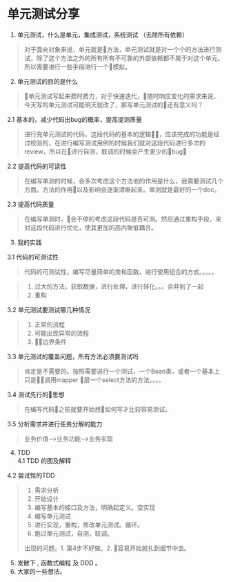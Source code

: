 # 单元测试分享

1. 单元测试，什么是单元，集成测试，系统测试  （去除所有依赖）
> 对于面向对象来说，单元就是方法，单元测试就是对一个个的方法进行测试，除了这个方法之外的所有所有不可靠的外部依赖都不属于对这个单元。所以需要进行一些手段进行一个模拟。

2. 单元测试的目的是什么
> 单元测试写起来费时费力，对于快速迭代，随时响应变化的需求来说，今天写的单元测试可能明天就改了，那写单元测试的还有意义吗？

2.1 基本的，减少代码出bug的概率，提高提测质量

> 进行完单元测试的代码，这段代码的基本的逻辑，应该完成的功能是经过校验的，在进行编写测试用例的时候我们就对这段代码进行多次的review，所以在进行自测，联调的时候会产生更少的bug

2.2 提高代码的可读性
> 在编写单测的时候，会多次考虑这个方法他的作用是什么，我需要测试几个方面。方法的作用以及影响会逐渐清晰起来。单测就是最好的一个doc。

2.3 提高代码质量
> 在编写单测时，会不停的考虑这段代码是否可测。然后通过重构手段，来对这段代码进行优化，使其更加的高内聚低耦合。


3. 我的实践

3.1 代码的可测试性
> 代码的可测试性。编写尽量简单的类和函数。进行使用组合的方式。。。。。

> 1.  过大的方法。获取数据，进行处理，进行转化。。。合并到了一起
> 2.  重构

3.2 单元测试要测试哪几种情况
> 1. 正常的流程
> 2. 可能出现异常的流程
> 3. 边界条件

3.3 单元测试的覆盖问题，所有方法必须要测试吗
> 肯定是不需要的。按照需要进行一个测试，一个Bean类，或者一个基本上只是调用mapper 层一个select方法的方法。。。。

3.4 测试先行的思想
> 在编写代码之前就要开始想如何写才比较容易测试。

3.5 分析需求并进行任务分解的能力
> 业务价值——>业务功能——>业务实现

4. TDD  
4.1 TDD 的图及解释

4.2 尝试性的TDD
> 1. 需求分析
> 2. 开始设计
> 3. 编写基本的接口及方法，明确起定义。空实现
> 4. 编写单元测试
> 5. 进行实现，重构，修改单元测试。循环。
> 6. 跑过单元测试，自测，联调。
> 
> 出现的问题。1. 第4步不好做。2. 容易开始就扎到细节中去。

5. 发散下 , 函数式编程 及 DDD 。
6. 大家的一些想法。 